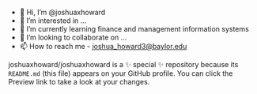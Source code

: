 - 👋 Hi, I’m @joshuaxhoward
- 👀 I’m interested in ...
- 🌱 I’m currently learning finance and management information systems 
- 💞️ I’m looking to collaborate on ...
- 📫 How to reach me - joshua_howard3@baylor.edu

joshuaxhoward/joshuaxhoward is a ✨ special ✨ repository because its `README.md` (this file) appears on your GitHub profile.
You can click the Preview link to take a look at your changes.
